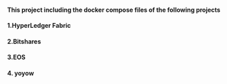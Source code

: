 #### This project including the docker compose files of the following projects

#### 1.HyperLedger Fabric

#### 2.Bitshares

#### 3.EOS

#### 4. yoyow





